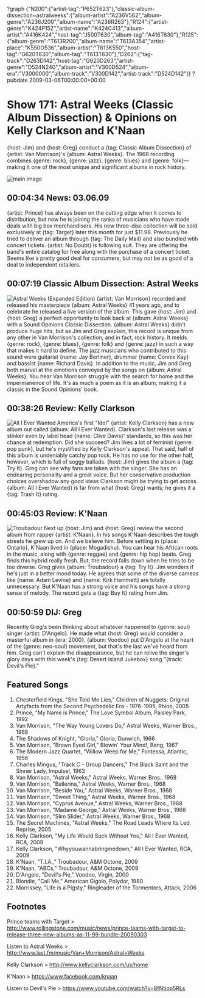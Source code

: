 ?graph {"N200":{"artist-tag":"P652T623"},"classic-album-dissection~astralweeks":{"album-artist":"A236V562","album-genre":"A236J200","album-name":"A236R263"},"R124":{"artist-genre":"K424P152","artist-name":"K424C413","album-artist":"A416K424","host-tag":"J500T630","album-tag":"A416T630"},"R125":{"album-genre":"T613R200","album-name":"T613A354","artist-place":"K550O536","album-artist":"T613K550","host-tag":"G620T630","album-tag":"T613T630"},"D262":{"tag-track":"D263D142","host-tag":"G620D263","artist-genre":"D524N240","album-artist":"V300D524","album-era":"V3000000","album-track":"V300D142","artist-track":"D524D142"}}
?pubdate 2009-03-06T00:00:00+00:00

# Show 171: Astral Weeks (Classic Album Dissection) & Opinions on Kelly Clarkson and K'Naan
{host: Jim} and {host: Greg} conduct a {tag: Classic Album Dissection} of {artist: Van Morrison}'s {album: Astral Weeks}. The 1968 recording combines {genre: rock}, {genre: jazz}, {genre: blues} and {genre: folk}—making it one of the most unique and significant albums in rock history. 

![main image](http://static.soundopinions.org/images/2009/vanmorrison_astralweeks.jpg)

## 00:04:34 News: 03.06.09
{artist: Prince} has always been on the cutting edge when it comes to distribution, but now he is joining the ranks of musicians who have made deals with big box merchandisers. His new three-disc collection will be sold exclusively at {tag: Target} later this month for just $11.98. Previously he tried to deliver an album through {tag: The Daily Mail} and also bundled wtih concert tickets. {artist: No Doubt} is following suit. They are offering the band's entire catalog for free along with the purchase of a concert ticket. Seems like a pretty good deal for consumers, but may not be as good of a deal to independent retailers.

## 00:07:19 Classic Album Dissection: Astral Weeks
![Astral Weeks (Expanded Edition)](http://is2.mzstatic.com/image/thumb/Music60/v4/bb/f8/24/bbf82414-ffe7-35ad-6d6a-d124eb2f63a5/source/600x600bb.jpg "253638/1041585854")
{artist: Van Morrison} recorded and released his masterpiece {album: Astral Weeks} 41 years ago, and to celebrate he released a live version of the album. This gave {host: Jim} and {host: Greg} a perfect opportunity to look back at {album: Astral Weeks} with a Sound Opinions Classic Dissection. {album: Astral Weeks} didn't produce huge hits, but as Jim and Greg explain, this record is unique from any other in Van Morrison's collection, and in fact, rock history. It melds {genre: rock}, {genre: blues}, {genre: folk} and {genre: jazz} in such a way that makes it hard to define. The jazz musicians who contributed to this sound were guitarist {name: Jay Berliner}, drummer {name: Connie Kay} and bassist {name: Richard Davis}. In addition to the music, Jim and Greg both marvel at the emotions conveyed by the songs on {album: Astral Weeks}. You hear Van Morrison struggle with the search for home and the impermanence of life. It's as much a poem as it is an album, making it a classic in the Sound Opinions' book.

## 00:38:26 Review: Kelly Clarkson
![All I Ever Wanted](http://is3.mzstatic.com/image/thumb/Music/v4/72/ad/b1/72adb10c-7be2-1b2e-43d3-c12408fe5cc6/source/600x600bb.jpg "316265/305149890")
America's first "Idol" {artist: Kelly Clarkson} has a new album out called {album: All I Ever Wanted}. Clarkson's last release was a stinker even by label head {name: Clive Davis}' standards, so this was her chance at redemption. Did she succeed? Jim likes a lot of feminist {genre: pop punk}, but he's mystified by Kelly Clarkson's appeal. That said, half of this album is undeniably catchy pop rock. He has no use for the other half, however, which is full of soggy ballads. {host: Jim} gives the album a {tag: Try It}. Greg can see why fans are taken with the singer. She has an endearing personality and a great voice. But her conservative production choices overshadow any good ideas Clarkson might be trying to get across. {album: All I Ever Wanted} is far from what {host: Greg} wants; he gives it a {tag: Trash It} rating.

## 00:45:03 Review: K'Naan
![Troubadour](http://is3.mzstatic.com/image/thumb/Music/v4/8c/54/32/8c543209-90c7-fa40-968f-8c3b40a5284e/source/600x600bb.jpg "81983314/380535315")
Next up {host: Jim} and {host: Greg} review the second album from rapper {artist: K'Naan}. In his songs K'Naan describes the tough streets he grew up on. And we believe him. Before settling in {place: Ontario}, K'Naan lived in {place: Mogadishu}. You can hear his African roots in the music, along with {genre: reggae} and {genre: hip hop} beats. Greg finds this hybrid really fresh. But, the record falls down when he tries to be too diverse. Greg gives {album: Troubadour} a {tag: Try It}. Jim wonders if he's just in a better mood today. He agrees that some of the diverse cameos like {name: Adam Levine} and {name: Kirk Hammett} are totally unnecessary. But K'Naan has a strong voice and his songs have a strong sense of melody. The record gets a {tag: Buy It} rating from Jim.

## 00:50:59 DIJ: Greg
Recently Greg's been thinking about whatever happened to {genre: soul} singer {artist: D'Angelo}. He made what {host: Greg} would consider a masterful album in {era: 2000}. {album: Voodoo} put D'Angelo at the heart of the {genre: neo-soul} movement, but that's the last we've heard from him. Greg can't explain the disappearance, but he can relive the singer's glory days with this week's {tag: Desert Island Jukebox} song "{track: Devil's Pie}."

## Featured Songs
1. Chesterfield Kings, "She Told Me Lies," Children of Nuggets: Original Artyfacts from the Second Psychedelic Era - 1976-1995, Rhino, 2005
2. Prince, "My Name is Prince," The Love Symbol Album, Paisley Park, 1992
3. Van Morrison, "The Way Young Lovers Do," Astral Weeks, Warner Bros., 1968
4. The Shadows of Knight, "Gloria," Gloria, Dunwich, 1966
5. Van Morrison, "Brown Eyed Girl," Blowin' Your Mind!, Bang, 1967
6. The Modern Jazz Quartet, "Willow Weep for Me," Fontessa, Atlantic, 1956
7. Charles Mingus, "Track C - Group Dancers," The Black Saint and the Sinner Lady, Impulse!, 1963
8. Van Morrison, "Astral Weeks," Astral Weeks, Warner Bros., 1968
9. Van Morrison, "Ballerina," Astral Weeks, Warner Bros., 1968
10. Van Morrison, "Beside You," Astral Weeks, Warner Bros., 1968
11. Van Morrison, "Sweet Thing," Astral Weeks, Warner Bros., 1968
12. Van Morrison, "Cyprus Avenue," Astral Weeks, Warner Bros., 1968
13. Van Morrison, "Madame George," Astral Weeks, Warner Bros., 1968
14. Van Morrison, "Slim Slider," Astral Weeks, Warner Bros., 1968
15. The Secret Machines, "Astral Weeks," The Road Leads Where Its Led, Reprise, 2005
16. Kelly Clarkson, "My Life Would Suck Without You," All I Ever Wanted, RCA, 2009
17. Kelly Clarkson, "Whyyouwannabringmedown," All I Ever Wanted, RCA, 2009
18. K'Naan, "T.I.A.," Troubadour, A&M Octone, 2009
19. K'Naan, "ABCs," Troubadour, A&M Octone, 2009
20. D'Angelo, "Devil's Pie," Voodoo, Virgin, 2000
21. Blondie, "Call Me," American Gigolo, Polydor, 1980
22. Morrissey, "Life is a Pigsty," Ringleader of the Tormentors, Attack, 2006

## Footnotes 

Prince teams with Target > http://www.rollingstone.com/music/news/prince-teams-with-target-to-release-three-new-albums-as-11-99-bundle-20090303

Listen to Astral Weeks > http://www.last.fm/music/Van+Morrison/Astral+Weeks

Kelly Clarkson > http://www.kellyclarkson.com/us/home

K'Naan > https://www.facebook.com/knaan

Listen to Devil's Pie > https://www.youtube.com/watch?v=8fNtipp5RLs